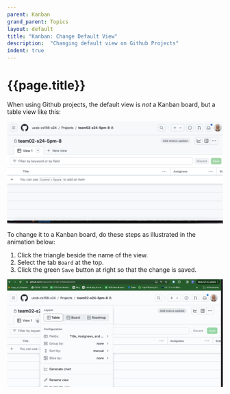 ```yaml
---
parent: Kanban
grand_parent: Topics
layout: default
title: "Kanban: Change Default View"
description:  "Changing default view on Github Projects"
indent: true
---
```


# {{page.title}}

When using Github projects, the default view is *not* a Kanban board, but a table view like this:

![table view](table_view.png)

To change it to a Kanban board, do these steps as illustrated in the animation below:

1. Click the triangle beside the name of the view.
2. Select the tab `Board` at the top.
3. Click the green `Save` button at right so that the change is saved.

![change to table view animation](change-to-table-view.gif)